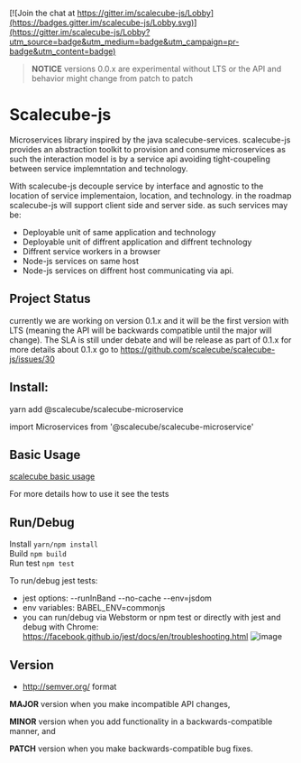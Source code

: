 [![Join the chat at https://gitter.im/scalecube-js/Lobby](https://badges.gitter.im/scalecube-js/Lobby.svg)](https://gitter.im/scalecube-js/Lobby?utm_source=badge&utm_medium=badge&utm_campaign=pr-badge&utm_content=badge)

> **NOTICE** versions 0.0.x are experimental without LTS or the API and behavior might change from patch to patch

# Scalecube-js

Microservices library inspired by the java scalecube-services. scalecube-js provides an abstraction toolkit to provision and consume microservices as such the interaction model is by a service api avoiding tight-coupeling between service implemntation and technology.

With scalecube-js decouple service by interface and agnostic to the location of service implementaion, location, and technology.
in the roadmap scalecube-js will support client side and server side. as such services may be:

- Deployable unit of same application and technology
- Deployable unit of diffrent application and diffrent technology
- Diffrent service workers in a browser
- Node-js services on same host
- Node-js services on diffrent host communicating via api.

## Project Status

currently we are working on version 0.1.x
and it will be the first version with LTS (meaning the API will be backwards compatible until the major will change).
The SLA is still under debate and will be release as part of 0.1.x
for more details about 0.1.x go to https://github.com/scalecube/scalecube-js/issues/30

## Install:

yarn add @scalecube/scalecube-microservice

import Microservices from '@scalecube/scalecube-microservice'

## Basic Usage

[scalecube basic usage](packages/scalecube-microservice/README.md)

For more details how to use it see the tests

## Run/Debug

Install `yarn/npm install`  
Build `npm build`  
Run test `npm test`

To run/debug jest tests:

- jest options: --runInBand --no-cache --env=jsdom
- env variables: BABEL_ENV=commonjs
- you can run/debug via Webstorm or npm test or directly with jest and debug with Chrome: https://facebook.github.io/jest/docs/en/troubleshooting.html
  ![image](https://user-images.githubusercontent.com/4359435/30782375-e134617e-a139-11e7-8100-32f13ed3815f.png)

## Version

- http://semver.org/ format

**MAJOR** version when you make incompatible API changes,

**MINOR** version when you add functionality in a backwards-compatible manner, and

**PATCH** version when you make backwards-compatible bug fixes.
